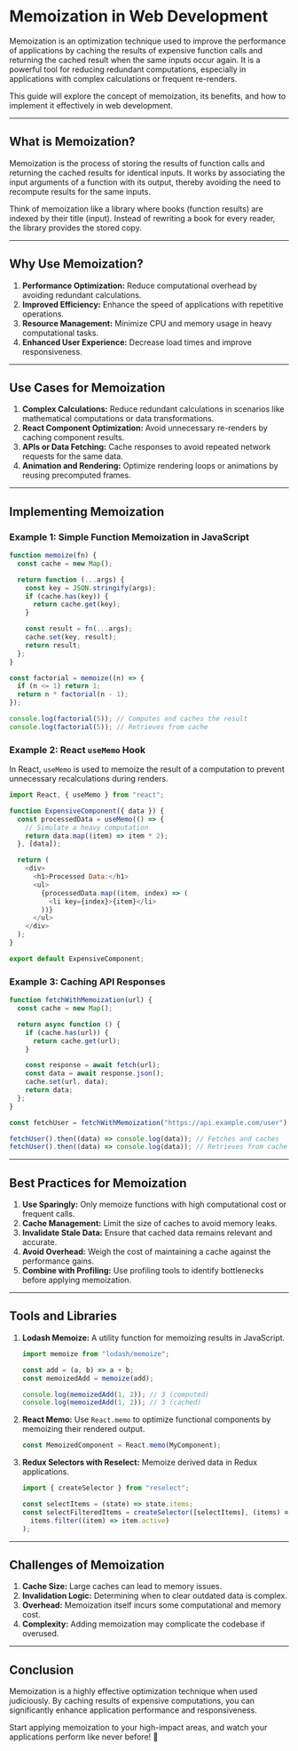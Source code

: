 # Memoization in Web Development

Memoization is an optimization technique used to improve the performance of applications by caching the results of expensive function calls and returning the cached result when the same inputs occur again. It is a powerful tool for reducing redundant computations, especially in applications with complex calculations or frequent re-renders.

This guide will explore the concept of memoization, its benefits, and how to implement it effectively in web development.

---

## What is Memoization?

Memoization is the process of storing the results of function calls and returning the cached results for identical inputs. It works by associating the input arguments of a function with its output, thereby avoiding the need to recompute results for the same inputs.

Think of memoization like a library where books (function results) are indexed by their title (input). Instead of rewriting a book for every reader, the library provides the stored copy.

---

## Why Use Memoization?

1. **Performance Optimization:** Reduce computational overhead by avoiding redundant calculations.
2. **Improved Efficiency:** Enhance the speed of applications with repetitive operations.
3. **Resource Management:** Minimize CPU and memory usage in heavy computational tasks.
4. **Enhanced User Experience:** Decrease load times and improve responsiveness.

---

## Use Cases for Memoization

1. **Complex Calculations:** Reduce redundant calculations in scenarios like mathematical computations or data transformations.
2. **React Component Optimization:** Avoid unnecessary re-renders by caching component results.
3. **APIs or Data Fetching:** Cache responses to avoid repeated network requests for the same data.
4. **Animation and Rendering:** Optimize rendering loops or animations by reusing precomputed frames.

---

## Implementing Memoization

### Example 1: Simple Function Memoization in JavaScript

```javascript
function memoize(fn) {
  const cache = new Map();

  return function (...args) {
    const key = JSON.stringify(args);
    if (cache.has(key)) {
      return cache.get(key);
    }

    const result = fn(...args);
    cache.set(key, result);
    return result;
  };
}

const factorial = memoize((n) => {
  if (n <= 1) return 1;
  return n * factorial(n - 1);
});

console.log(factorial(5)); // Computes and caches the result
console.log(factorial(5)); // Retrieves from cache
```

### Example 2: React `useMemo` Hook

In React, `useMemo` is used to memoize the result of a computation to prevent unnecessary recalculations during renders.

```javascript
import React, { useMemo } from "react";

function ExpensiveComponent({ data }) {
  const processedData = useMemo(() => {
    // Simulate a heavy computation
    return data.map((item) => item * 2);
  }, [data]);

  return (
    <div>
      <h1>Processed Data:</h1>
      <ul>
        {processedData.map((item, index) => (
          <li key={index}>{item}</li>
        ))}
      </ul>
    </div>
  );
}

export default ExpensiveComponent;
```

### Example 3: Caching API Responses

```javascript
function fetchWithMemoization(url) {
  const cache = new Map();

  return async function () {
    if (cache.has(url)) {
      return cache.get(url);
    }

    const response = await fetch(url);
    const data = await response.json();
    cache.set(url, data);
    return data;
  };
}

const fetchUser = fetchWithMemoization("https://api.example.com/user");

fetchUser().then((data) => console.log(data)); // Fetches and caches
fetchUser().then((data) => console.log(data)); // Retrieves from cache
```

---

## Best Practices for Memoization

1. **Use Sparingly:** Only memoize functions with high computational cost or frequent calls.
2. **Cache Management:** Limit the size of caches to avoid memory leaks.
3. **Invalidate Stale Data:** Ensure that cached data remains relevant and accurate.
4. **Avoid Overhead:** Weigh the cost of maintaining a cache against the performance gains.
5. **Combine with Profiling:** Use profiling tools to identify bottlenecks before applying memoization.

---

## Tools and Libraries

1. **Lodash Memoize:** A utility function for memoizing results in JavaScript.

   ```javascript
   import memoize from "lodash/memoize";

   const add = (a, b) => a + b;
   const memoizedAdd = memoize(add);

   console.log(memoizedAdd(1, 2)); // 3 (computed)
   console.log(memoizedAdd(1, 2)); // 3 (cached)
   ```

2. **React Memo:** Use `React.memo` to optimize functional components by memoizing their rendered output.

   ```javascript
   const MemoizedComponent = React.memo(MyComponent);
   ```

3. **Redux Selectors with Reselect:** Memoize derived data in Redux applications.

   ```javascript
   import { createSelector } from "reselect";

   const selectItems = (state) => state.items;
   const selectFilteredItems = createSelector([selectItems], (items) =>
     items.filter((item) => item.active)
   );
   ```

---

## Challenges of Memoization

1. **Cache Size:** Large caches can lead to memory issues.
2. **Invalidation Logic:** Determining when to clear outdated data is complex.
3. **Overhead:** Memoization itself incurs some computational and memory cost.
4. **Complexity:** Adding memoization may complicate the codebase if overused.

---

## Conclusion

Memoization is a highly effective optimization technique when used judiciously. By caching results of expensive computations, you can significantly enhance application performance and responsiveness.

Start applying memoization to your high-impact areas, and watch your applications perform like never before! 🚀
